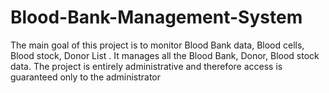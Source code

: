 # Blood-Bank-Management-System
The main goal of this project is to monitor Blood Bank data, Blood cells, Blood stock, Donor List . It manages all the Blood Bank, Donor, Blood stock data. The project is entirely administrative and therefore access is guaranteed only to the administrator
